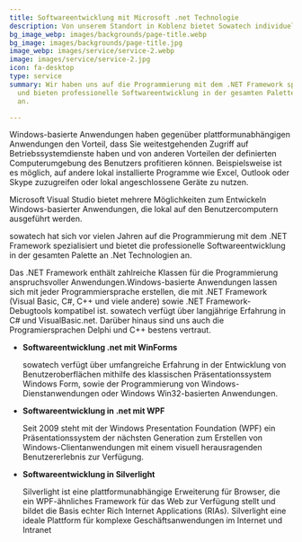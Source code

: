 ```yaml
---
title: Softwareentwicklung mit Microsoft .net Technologie
description: Von unserem Standort in Koblenz bietet Sowatech individuelle Softwareentwicklung und Datenbankentwicklung von Web-, Mobil- und Desktop-Applikationen.
bg_image_webp: images/backgrounds/page-title.webp
bg_image: images/backgrounds/page-title.jpg
image_webp: images/service/service-2.webp
image: images/service/service-2.jpg
icon: fa-desktop
type: service
summary: Wir haben uns auf die Programmierung mit dem .NET Framework spezialisiert
  und bieten professionelle Softwareentwicklung in der gesamten Palette an .Net Technologien
  an.

---
```

Windows-basierte Anwendungen haben gegenüber plattformunabhängigen Anwendungen den Vorteil, dass Sie weitestgehenden Zugriff auf Betriebssystemdienste haben und von anderen Vorteilen der definierten Computerumgebung des Benutzers profitieren können. Beispielsweise ist es möglich, auf andere lokal installierte Programme wie Excel, Outlook oder Skype zuzugreifen oder lokal angeschlossene Geräte zu nutzen.

Microsoft Visual Studio bietet mehrere Möglichkeiten zum Entwickeln Windows-basierter Anwendungen, die lokal auf den Benutzercomputern ausgeführt werden.

sowatech hat sich vor vielen Jahren auf die Programmierung mit dem .NET Framework spezialisiert und bietet die professionelle Softwareentwicklung in der gesamten Palette an .Net Technologien an.

Das .NET Framework enthält zahlreiche Klassen für die Programmierung anspruchsvoller Anwendungen.Windows-basierte Anwendungen lassen sich mit jeder Programmiersprache erstellen, die mit .NET Framework (Visual Basic, C#, C++ und viele andere) sowie .NET Framework-Debugtools kompatibel ist. sowatech verfügt über langjährige Erfahrung in C# und VisualBasic.net. Darüber hinaus sind uns auch die Programiersprachen Delphi und C++ bestens vertraut.

* **Softwareentwicklung .net mit WinForms**

  sowatech verfügt über umfangreiche Erfahrung in der Entwicklung von Benutzeroberflächen mithilfe des klassischen Präsentationssystem Windows Form, sowie der Programmierung von Windows-Dienstanwendungen oder Windows Win32-basierten Anwendungen.
* **Softwareentwicklung in .net mit WPF**

  Seit 2009 steht mit der Windows Presentation Foundation (WPF) ein Präsentationssystem der nächsten Generation zum Erstellen von Windows-Clientanwendungen mit einem visuell herausragenden Benutzererlebnis zur Verfügung.


* **Softwareentwicklung in Silverlight**

  Silverlight ist eine plattformunabhängige Erweiterung für Browser, die ein WPF-ähnliches Framework für das Web zur Verfügung stellt und bildet die Basis echter Rich Internet Applications (RIAs). Silverlight eine ideale Plattform für komplexe Geschäftsanwendungen im Internet und Intranet